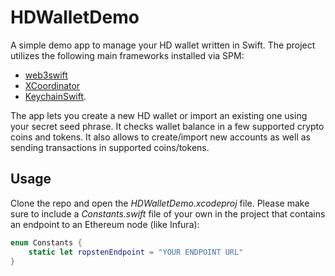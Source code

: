 # HDWalletDemo
A simple demo app to manage your HD wallet written in Swift. The project utilizes the following main frameworks installed via SPM:
- [web3swift](https://github.com/skywinder/web3swift)
- [XCoordinator](https://github.com/quickbirdstudios/XCoordinator)
- [KeychainSwift](https://github.com/evgenyneu/keychain-swift).

The app lets you create a new HD wallet or import an existing one using your secret seed phrase. It checks wallet balance in a few supported crypto coins and tokens. It also allows to create/import new accounts as well as sending transactions in supported coins/tokens.


## Usage
Clone the repo and open the *HDWalletDemo.xcodeproj* file. Please make sure to include a *Constants.swift* file of your own in the project that contains an endpoint to an Ethereum node (like Infura):
```swift
enum Constants {
    static let ropstenEndpoint = "YOUR ENDPOINT URL"
}
```
